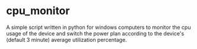 # cpu_monitor
A simple script written in python for windows computers to monitor the cpu usage of the device and switch the power plan according to the device's (default 3 minute) average utilization percentage.
